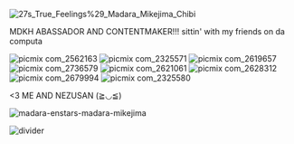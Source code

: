 ![27s_True_Feelings%29_Madara_Mikejima_Chibi](https://github.com/user-attachments/assets/3a371fbb-b665-4c21-a792-5bcddb30978f)

MDKH ABASSADOR AND CONTENTMAKER!!! 
sittin' with my friends on da computa⠀⠀⠀⠀⠀⠀⠀ ⠀

 ![picmix com_2562163](https://github.com/user-attachments/assets/e2ef8277-1718-4019-989a-895aae805a2e)
 ![picmix com_2325571](https://github.com/user-attachments/assets/57e7b990-7cdc-4d20-9097-5ad04b5046a5)
![picmix com_2619657](https://github.com/user-attachments/assets/aa8859d8-5a66-4e83-aff8-fcd41d700fa3)
![picmix com_2736579](https://github.com/user-attachments/assets/e159acae-c135-4952-846e-23b0e24d1118)
![picmix com_2621061](https://github.com/user-attachments/assets/1a4dc80e-ea4d-4183-8879-0df782de2443)
![picmix com_2628312](https://github.com/user-attachments/assets/84cee007-6580-4e6f-ba1c-a62258c09a5d)
![picmix com_2679994](https://github.com/user-attachments/assets/e791fbb8-68fe-4c30-ae6a-ebe5ffbf0dcc)
![picmix com_2325580](https://github.com/user-attachments/assets/e4157972-13c0-4989-9d5f-a79a97f89f29)





<3 ME AND NEZUSAN (≧◡≦) 

![madara-enstars-madara-mikejima](https://github.com/user-attachments/assets/99213e53-62ee-4995-8aa5-858feb96f068)


 ![divider](https://github.com/user-attachments/assets/2c138ccb-5803-4c78-bd4f-c07eacf7b76f)

